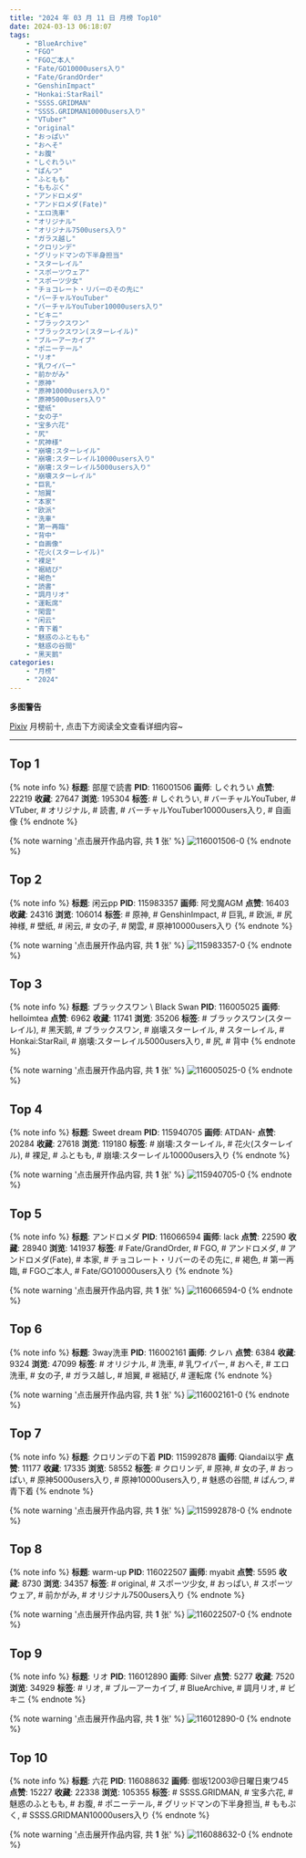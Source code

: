 ```yaml
---
title: "2024 年 03 月 11 日 月榜 Top10"
date: 2024-03-13 06:18:07
tags:
    - "BlueArchive"
    - "FGO"
    - "FGOご本人"
    - "Fate/GO10000users入り"
    - "Fate/GrandOrder"
    - "GenshinImpact"
    - "Honkai:StarRail"
    - "SSSS.GRIDMAN"
    - "SSSS.GRIDMAN10000users入り"
    - "VTuber"
    - "original"
    - "おっぱい"
    - "おへそ"
    - "お腹"
    - "しぐれうい"
    - "ぱんつ"
    - "ふともも"
    - "ももぷく"
    - "アンドロメダ"
    - "アンドロメダ(Fate)"
    - "エロ洗車"
    - "オリジナル"
    - "オリジナル7500users入り"
    - "ガラス越し"
    - "クロリンデ"
    - "グリッドマンの下半身担当"
    - "スターレイル"
    - "スポーツウェア"
    - "スポーツ少女"
    - "チョコレート・リバーのその先に"
    - "バーチャルYouTuber"
    - "バーチャルYouTuber10000users入り"
    - "ビキニ"
    - "ブラックスワン"
    - "ブラックスワン(スターレイル)"
    - "ブルーアーカイブ"
    - "ポニーテール"
    - "リオ"
    - "乳ワイパー"
    - "前かがみ"
    - "原神"
    - "原神10000users入り"
    - "原神5000users入り"
    - "壁纸"
    - "女の子"
    - "宝多六花"
    - "尻"
    - "尻神様"
    - "崩壊:スターレイル"
    - "崩壊:スターレイル10000users入り"
    - "崩壊:スターレイル5000users入り"
    - "崩壊スターレイル"
    - "巨乳"
    - "旭翼"
    - "本家"
    - "欧派"
    - "洗車"
    - "第一再臨"
    - "背中"
    - "自画像"
    - "花火(スターレイル)"
    - "裸足"
    - "裾結び"
    - "褐色"
    - "読書"
    - "調月リオ"
    - "運転席"
    - "閑雲"
    - "闲云"
    - "青下着"
    - "魅惑のふともも"
    - "魅惑の谷間"
    - "黑天鹅"
categories:
    - "月榜"
    - "2024"
---
```


<i class="fa fa-triangle-exclamation"></i>**多图警告**<i class="fa fa-triangle-exclamation"></i>

[Pixiv](https://www.pixiv.net/) 月榜前十, 点击下方阅读全文查看详细内容~

<!-- more -->

---

## Top 1

{% note info %}
**标题**: 部屋で読書
**PID**: 116001506 **画师**: しぐれうい
**点赞**: 22219 **收藏**: 27647 **浏览**: 195304
**标签**: # しぐれうい, # バーチャルYouTuber, # VTuber, # オリジナル, # 読書, # バーチャルYouTuber10000users入り, # 自画像
{% endnote %}

{% note warning '点击展开作品内容, 共 **1** 张' %}
![116001506-0](https://i.pixiv.re/img-original/img/2024/02/13/00/00/26/116001506_p0.jpg)
{% endnote %}

## Top 2

{% note info %}
**标题**: 闲云pp
**PID**: 115983357 **画师**: 阿戈魔AGM
**点赞**: 16403 **收藏**: 24316 **浏览**: 106014
**标签**: # 原神, # GenshinImpact, # 巨乳, # 欧派, # 尻神様, # 壁纸, # 闲云, # 女の子, # 閑雲, # 原神10000users入り
{% endnote %}

{% note warning '点击展开作品内容, 共 **1** 张' %}
![115983357-0](https://i.pixiv.re/img-original/img/2024/02/12/13/03/27/115983357_p0.jpg)
{% endnote %}

## Top 3

{% note info %}
**标题**: ブラックスワン \ Black Swan
**PID**: 116005025 **画师**: helloimtea
**点赞**: 6962 **收藏**: 11741 **浏览**: 35206
**标签**: # ブラックスワン(スターレイル), # 黑天鹅, # ブラックスワン, # 崩壊スターレイル, # スターレイル, # Honkai:StarRail, # 崩壊:スターレイル5000users入り, # 尻, # 背中
{% endnote %}

{% note warning '点击展开作品内容, 共 **1** 张' %}
![116005025-0](https://i.pixiv.re/img-original/img/2024/02/13/02/13/28/116005025_p0.png)
{% endnote %}

## Top 4

{% note info %}
**标题**: Sweet dream
**PID**: 115940705 **画师**: ATDAN-
**点赞**: 20284 **收藏**: 27618 **浏览**: 119180
**标签**: # 崩壊:スターレイル, # 花火(スターレイル), # 裸足, # ふともも, # 崩壊:スターレイル10000users入り
{% endnote %}

{% note warning '点击展开作品内容, 共 **1** 张' %}
![115940705-0](https://i.pixiv.re/img-original/img/2024/02/11/06/12/16/115940705_p0.png)
{% endnote %}

## Top 5

{% note info %}
**标题**: アンドロメダ
**PID**: 116066594 **画师**: lack
**点赞**: 22590 **收藏**: 28940 **浏览**: 141937
**标签**: # Fate/GrandOrder, # FGO, # アンドロメダ, # アンドロメダ(Fate), # 本家, # チョコレート・リバーのその先に, # 褐色, # 第一再臨, # FGOご本人, # Fate/GO10000users入り
{% endnote %}

{% note warning '点击展开作品内容, 共 **1** 张' %}
![116066594-0](https://i.pixiv.re/img-original/img/2024/02/15/00/00/24/116066594_p0.png)
{% endnote %}

## Top 6

{% note info %}
**标题**: 3way洗車
**PID**: 116002161 **画师**: クレハ
**点赞**: 6384 **收藏**: 9324 **浏览**: 47099
**标签**: # オリジナル, # 洗車, # 乳ワイパー, # おへそ, # エロ洗車, # 女の子, # ガラス越し, # 旭翼, # 裾結び, # 運転席
{% endnote %}

{% note warning '点击展开作品内容, 共 **1** 张' %}
![116002161-0](https://i.pixiv.re/img-original/img/2024/02/13/00/13/29/116002161_p0.jpg)
{% endnote %}

## Top 7

{% note info %}
**标题**: クロリンデの下着
**PID**: 115992878 **画师**: Qiandai以宇
**点赞**: 11177 **收藏**: 17335 **浏览**: 58552
**标签**: # クロリンデ, # 原神, # 女の子, # おっぱい, # 原神5000users入り, # 原神10000users入り, # 魅惑の谷間, # ぱんつ, # 青下着
{% endnote %}

{% note warning '点击展开作品内容, 共 **1** 张' %}
![115992878-0](https://i.pixiv.re/img-original/img/2024/02/12/19/45/11/115992878_p0.png)
{% endnote %}

## Top 8

{% note info %}
**标题**: warm-up
**PID**: 116022507 **画师**: myabit
**点赞**: 5595 **收藏**: 8730 **浏览**: 34357
**标签**: # original, # スポーツ少女, # おっぱい, # スポーツウェア, # 前かがみ, # オリジナル7500users入り
{% endnote %}

{% note warning '点击展开作品内容, 共 **1** 张' %}
![116022507-0](https://i.pixiv.re/img-original/img/2024/02/27/00/09/44/116022507_p0.png)
{% endnote %}

## Top 9

{% note info %}
**标题**: リオ
**PID**: 116012890 **画师**: Silver
**点赞**: 5277 **收藏**: 7520 **浏览**: 34929
**标签**: # リオ, # ブルーアーカイブ, # BlueArchive, # 調月リオ, # ビキニ
{% endnote %}

{% note warning '点击展开作品内容, 共 **1** 张' %}
![116012890-0](https://i.pixiv.re/img-original/img/2024/02/13/13/03/42/116012890_p0.jpg)
{% endnote %}

## Top 10

{% note info %}
**标题**: 六花
**PID**: 116088632 **画师**: 御坂12003@日曜日東ワ45
**点赞**: 15227 **收藏**: 22338 **浏览**: 105355
**标签**: # SSSS.GRIDMAN, # 宝多六花, # 魅惑のふともも, # お腹, # ポニーテール, # グリッドマンの下半身担当, # ももぷく, # SSSS.GRIDMAN10000users入り
{% endnote %}

{% note warning '点击展开作品内容, 共 **1** 张' %}
![116088632-0](https://i.pixiv.re/img-original/img/2024/02/15/20/02/46/116088632_p0.jpg)
{% endnote %}
